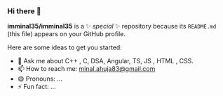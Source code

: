 ### Hi there 👋

**imminal35/imminal35** is a ✨ _special_ ✨ repository because its `README.md` (this file) appears on your GitHub profile.

Here are some ideas to get you started:

<!-- - 🔭 I’m currently working on 
- 🌱 I’m currently learning  -->
- 💬 Ask me about C++ , C, DSA, Angular, TS, JS , HTML , CSS.
- 📫 How to reach me:  minal.ahuja83@gmail.com 
- 😄 Pronouns: ...
- ⚡ Fun fact: ...
